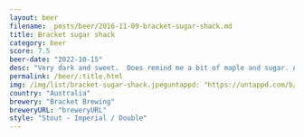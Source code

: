 ```yaml
---
layout: beer
filename: _posts/beer/2016-11-09-bracket-sugar-shack.md
title: Bracket sugar shack
category: beer
score: 7.5
beer-date: "2022-10-15"
desc: "Very dark and sweet.  Does remind me a bit of maple and sugar. A little bit too boozy for my taste"
permalink: /beer/:title.html
img: /img/list/bracket-sugar-shack.jpeguntappd: "https://untappd.com/b/bracket-brewing-sugar-shack/4959323"
country: "Australia"
brewery: "Bracket Brewing"
breweryURL: "breweryURL"
style: "Stout - Imperial / Double"
---
```

